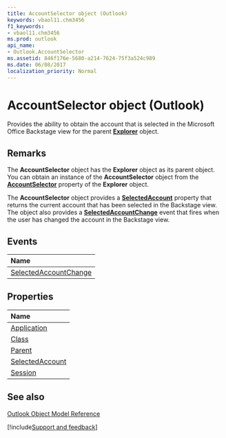 ```yaml
---
title: AccountSelector object (Outlook)
keywords: vbaol11.chm3456
f1_keywords:
- vbaol11.chm3456
ms.prod: outlook
api_name:
- Outlook.AccountSelector
ms.assetid: 846f176e-5680-a214-7624-75f3a524c989
ms.date: 06/08/2017
localization_priority: Normal
---
```



# AccountSelector object (Outlook)

Provides the ability to obtain the account that is selected in the Microsoft Office Backstage view for the parent  **[Explorer](Outlook.Explorer.md)** object.


## Remarks

The  **AccountSelector** object has the **Explorer** object as its parent object. You can obtain an instance of the **AccountSelector** object from the **[AccountSelector](Outlook.Explorer.AccountSelector.md)** property of the **Explorer** object.

The  **AccountSelector** object provides a **[SelectedAccount](Outlook.AccountSelector.SelectedAccount.md)** property that returns the current account that has been selected in the Backstage view. The object also provides a **[SelectedAccountChange](Outlook.AccountSelector.SelectedAccountChange.md)** event that fires when the user has changed the account in the Backstage view.


## Events



|Name|
|:-----|
|[SelectedAccountChange](Outlook.AccountSelector.SelectedAccountChange.md)|

## Properties



|Name|
|:-----|
|[Application](Outlook.AccountSelector.Application.md)|
|[Class](Outlook.AccountSelector.Class.md)|
|[Parent](Outlook.AccountSelector.Parent.md)|
|[SelectedAccount](Outlook.AccountSelector.SelectedAccount.md)|
|[Session](Outlook.AccountSelector.Session.md)|

## See also


[Outlook Object Model Reference](overview/Outlook/object-model.md)

[!include[Support and feedback](~/includes/feedback-boilerplate.md)]